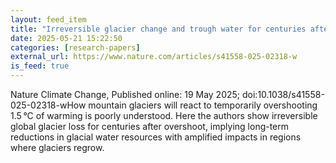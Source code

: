 ```yaml
---
layout: feed_item
title: "Irreversible glacier change and trough water for centuries after overshooting 1.5 °C"
date: 2025-05-21 15:22:50
categories: [research-papers]
external_url: https://www.nature.com/articles/s41558-025-02318-w
is_feed: true
---
```


Nature Climate Change, Published online: 19 May 2025; doi:10.1038/s41558-025-02318-wHow mountain glaciers will react to temporarily overshooting 1.5 °C of warming is poorly understood. Here the authors show irreversible global glacier loss for centuries after overshoot, implying long-term reductions in glacial water resources with amplified impacts in regions where glaciers regrow.
